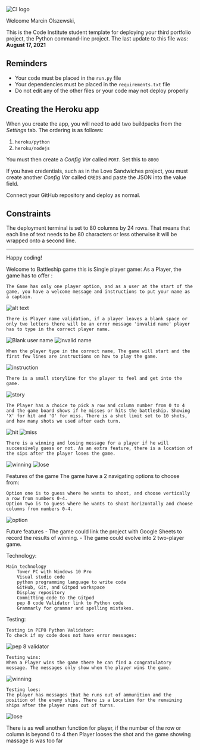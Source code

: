 ![CI logo](https://codeinstitute.s3.amazonaws.com/fullstack/ci_logo_small.png)

Welcome Marcin Olszewski,

This is the Code Institute student template for deploying your third portfolio project, the Python command-line project. The last update to this file was: **August 17, 2021**

## Reminders

* Your code must be placed in the `run.py` file
* Your dependencies must be placed in the `requirements.txt` file
* Do not edit any of the other files or your code may not deploy properly

## Creating the Heroku app

When you create the app, you will need to add two buildpacks from the _Settings_ tab. The ordering is as follows:

1. `heroku/python`
2. `heroku/nodejs`

You must then create a _Config Var_ called `PORT`. Set this to `8000`

If you have credentials, such as in the Love Sandwiches project, you must create another _Config Var_ called `CREDS` and paste the JSON into the value field.

Connect your GitHub repository and deploy as normal.

## Constraints

The deployment terminal is set to 80 columns by 24 rows. That means that each line of text needs to be 80 characters or less otherwise it will be wrapped onto a second line.

-----
Happy coding!


Welcome to Battleship game this is Single player game:
As a Player, the game has to offer : 

    The Game has only one player option, and as a user at the start of the game, you have a welcome message and instructions to put your name as a captain. 
![alt text](<assets/images/Welcome massage.png>)

    There is Player name validation, if a player leaves a blank space or only two letters there will be an error message 'invalid name' player has to type in the correct player name.
![Blank user name](<assets/images/blank user name.png>)
![invalid name](<assets/images/invalid user name.png>)

    When the player type in the correct name, The game will start and the first few lines are instructions on how to play the game.
![instruction](assets/images/instruction.png)

    There is a small storyline for the player to feel and get into the game.
![story](assets/images/story.png)
    
    The Player has a choice to pick a row and column number from 0 to 4 and the game board shows if he misses or hits the battleship. Showing 'X' for hit and 'O' for miss. There is a shot limit set to 10 shots, and how many shots we used after each turn.
![hit](assets/images/hit.png)
![miss](assets/images/miss.png)

    There is a winning and losing message for a player if he will successively guess or not. As an extra feature, there is a location of the sips after the player loses the game.
![winning](<assets/images/winnig massage.png>)
![lose](assets/images/lose.png)


Features of the game The game have a 2 navigating options to choose from:

    Option one is to guess where he wants to shoot, and choose vertically a row from numbers 0-4.
    Option two is to guess where he wants to shoot horizontally and choose columns from numbers 0-4.
![option](assets/images/options.png)

Future features
    - The game could link the project with Google Sheets to record the results of winning.
    - The game could evolve into 2 two-player game.

Technology:

    Main technology
        Tower PC with Windows 10 Pro
        Visual studio code
        python programming language to write code
        GitHub, Git, and Gitpod workspace
        Display repository
        Committing code to the Gitpod
        pep 8 code Validator link to Python code
        Grammarly for grammar and spelling mistakes.

Testing:

    Testing in PEP8 Python Validator:
    To check if my code does not have error messages:
![pep 8 validator](<assets/images/pep8 validator.png>)

    Testing wins:
    When a Player wins the game there he can find a congratulatory message. The messages only show when the player wins the game.
![winning](<assets/images/winnig massage.png>)

    Testing loes:
    The player has messages that he runs out of ammunition and the position of the enemy ships. There is a Location for the remaining ships after the player runs out of turns.
![lose](lose.png)

 There is as well anothen function for player, if the number of the row or column is beyond 0 to 4 then Player looses the shot and the game showing massage is was too far 